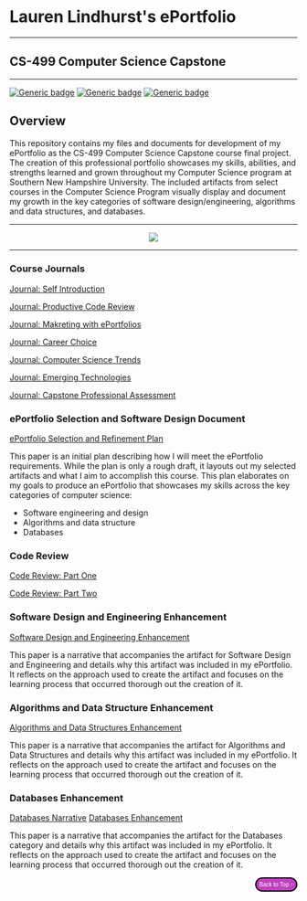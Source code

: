 # Lauren Lindhurst's ePortfolio

---

## CS-499 Computer Science Capstone <br>

---

[![Generic badge](https://img.shields.io/badge/page_creator-GitHub_Pages-lime.svg)](https://pages.github.com/) [![Generic badge](https://img.shields.io/badge/language-Markdown_\|_HTML-hotpink.svg)](https://www.markdownguide.org/) [![Generic badge](https://img.shields.io/badge/editor-Markdown_Monster-magenta.svg)](https://markdownmonster.west-wind.com/)

## Overview

This repository contains my files and documents for development of my ePortfolio as the CS-499 Computer Science Capstone course final project. The creation of this professional portfolio showcases my skills, abilities, and strengths learned and grown throughout my Computer Science program at Southern New Hampshire University. The included artifacts from select courses in the Computer Science Program visually display and document my growth in the key categories of software design/engineering, algorithms and data structures, and databases.


---

<div style="text-align: center;">
    <a href="https://lo-rose.github.io/ePortfolio" title="ePortfolio Home Page"><img src="https://img.shields.io/badge/Home-ePortfolio-purple.svg?style=for-the-badge&logo=homeassistant" /></a>
</div>

---


### Course Journals

<a href="https://github.com/Lo-Rose/ePortfolio/blob/main/CS499/Journal_Self_Introduction_Lindhurst.pdf" target="_blank">Journal: Self Introduction</a>

<a href="https://github.com/Lo-Rose/ePortfolio/blob/main/CS499/Journal_Two.pdf" target="_blank">Journal: Productive Code Review</a>

<a href="https://github.com/Lo-Rose/ePortfolio/blob/main/CS499/Journal_Three.pdf" target="_blank">Journal: Makreting with ePortfolios</a>

<a href="https://github.com/lo-rose/ePortfolio/blob/main/CS499/Journal_Four.pdf" target="_blank">Journal: Career Choice</a>

<a href="https://github.com/lo-rose/ePortfolio/blob/main/CS499/Journal_Five.pdf" target="_blank">Journal: Computer Science Trends</a>

<a href="https://github.com/lo-rose/ePortfolio/blob/main/CS499/Journal_Six.pdf" target="_blank">Journal: Emerging Technologies</a>

<a href="https://github.com/lo-rose/ePortfolio/blob/main/CS499/Final_Submission.pdf" target="_blank">Journal: Capstone Professional Assessment</a>


### ePortfolio Selection and Software Design Document

<a href="https://github.com/lo-rose/ePortfolio/blob/main/CS499/Portfolio_Selection.pdf" target="_blank">ePortfolio Selection and Refinement Plan</a>

This paper is an initial plan describing how I will meet the ePortfolio requirements. While the plan is only a rough draft, it layouts out my selected artifacts and what I aim to accomplish this course. This plan elaborates on my goals to produce an ePortfolio that showcases my skills across the key categories of computer science:

* Software engineering and design
* Algorithms and data structure
* Databases

### Code Review

<a href="https://www.youtube.com/embed/MPRjPozSNDI" target="_blank">Code Review: Part One</a>

<a href="https://www.youtube.com/embed/bVXsJAzRMOo" target="_blank">Code Review: Part Two</a>


### Software Design and Engineering Enhancement

<a href="https://github.com/lo-rose/ePortfolio/blob/main/enhancement/CS499/EnhancementOne.pdf" target="_blank">Software Design and Engineering Enhancement</a>

This paper is a narrative that accompanies the artifact for Software Design and Engineering and details why this artifact was included in my ePortfolio. It reflects on the approach used to create the artifact and focuses on the learning process that occurred thorough out the creation of it.

### Algorithms and Data Structure Enhancement

<a href="https://github.com/lo-rose/ePortfolio/blob/main/CS499/EnhancementTwo.pdf" target="_blank">Algorithms and Data Structures Enhancement</a>


This paper is a narrative that accompanies the artifact for Algorithms and Data Structures and details why this artifact was included in my ePortfolio. It reflects on the approach used to create the artifact and focuses on the learning process that occurred thorough out the creation of it.

### Databases Enhancement

[Databases Narrative](CS499/EnhancementThree.pdf "Databases Enhancement")
<a href="https://github.com/Lo-Rose/eportfolio/blob/main/CS499/EnhancementThree.pdf" target="_blank">Databases Enhancement</a>


This paper is a narrative that accompanies the artifact for the Databases category and details why this artifact was included in my ePortfolio. It reflects on the approach used to create the artifact and focuses on the learning process that occurred thorough out the creation of it.


<div style="text-align: right;">
    <a href="#">
        <button style="font-size: 10px; font-weight: 500; background: #BF40BF; color: #ffffff; border-radius: 50px; border-style: solid; border-color: #00000; padding: 5px 5px;">Back to Top &#8593;</button>
    </a>
</div>

